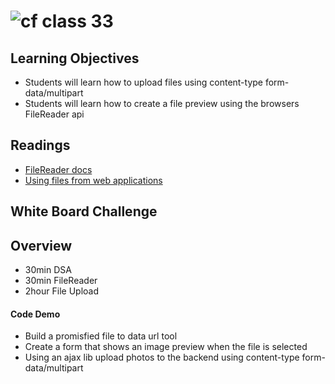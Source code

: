 ![cf](http://i.imgur.com/7v5ASc8.png) class 33 
===

## Learning Objectives 
* Students will learn how to upload files using content-type form-data/multipart
* Students will learn how to create a file preview using the browsers FileReader api

## Readings 
* [FileReader docs](https://developer.mozilla.org/en-US/docs/Web/API/FileReader)
* [Using files from web applications](https://developer.mozilla.org/en-US/docs/Using_files_from_web_applications)

## White Board Challenge

## Overview 
* 30min DSA
* 30min FileReader
* 2hour File Upload

#### Code Demo
* Build a promisfied file to data url tool
* Create a form that shows an image preview when the file is selected
* Using an ajax lib upload photos to the backend using content-type form-data/multipart 
